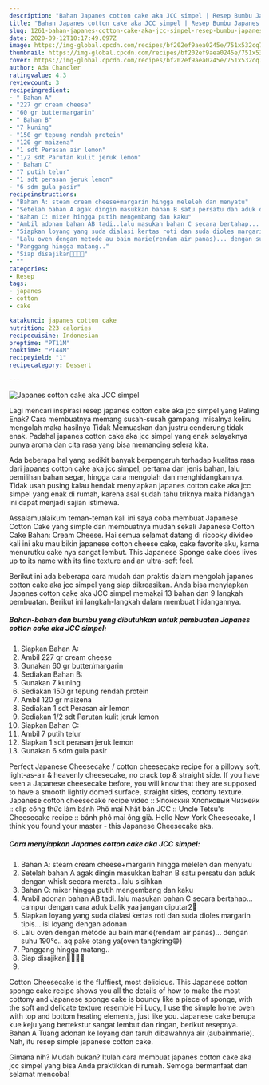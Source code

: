 ```yaml
---
description: "Bahan Japanes cotton cake aka JCC simpel | Resep Bumbu Japanes cotton cake aka JCC simpel Yang Enak dan Simpel"
title: "Bahan Japanes cotton cake aka JCC simpel | Resep Bumbu Japanes cotton cake aka JCC simpel Yang Enak dan Simpel"
slug: 1261-bahan-japanes-cotton-cake-aka-jcc-simpel-resep-bumbu-japanes-cotton-cake-aka-jcc-simpel-yang-enak-dan-simpel
date: 2020-09-12T10:17:49.097Z
image: https://img-global.cpcdn.com/recipes/bf202ef9aea0245e/751x532cq70/japanes-cotton-cake-aka-jcc-simpel-foto-resep-utama.jpg
thumbnail: https://img-global.cpcdn.com/recipes/bf202ef9aea0245e/751x532cq70/japanes-cotton-cake-aka-jcc-simpel-foto-resep-utama.jpg
cover: https://img-global.cpcdn.com/recipes/bf202ef9aea0245e/751x532cq70/japanes-cotton-cake-aka-jcc-simpel-foto-resep-utama.jpg
author: Ada Chandler
ratingvalue: 4.3
reviewcount: 3
recipeingredient:
- " Bahan A"
- "227 gr cream cheese"
- "60 gr buttermargarin"
- " Bahan B"
- "7 kuning"
- "150 gr tepung rendah protein"
- "120 gr maizena"
- "1 sdt Perasan air lemon"
- "1/2 sdt Parutan kulit jeruk lemon"
- " Bahan C"
- "7 putih telur"
- "1 sdt perasan jeruk lemon"
- "6 sdm gula pasir"
recipeinstructions:
- "Bahan A: steam cream cheese+margarin hingga meleleh dan menyatu"
- "Setelah bahan A agak dingin masukkan bahan B satu persatu dan aduk dengan whisk secara merata...lalu sisihkan"
- "Bahan C: mixer hingga putih mengembang dan kaku"
- "Ambil adonan bahan AB tadi..lalu masukan bahan C secara bertahap... campur dengan cara aduk balik yaa jangan diputar2🚫"
- "Siapkan loyang yang suda dialasi kertas roti dan suda dioles margarin tipis... isi loyang dengan adonan"
- "Lalu oven dengan metode au bain marie(rendam air panas)... dengan suhu 190°c.. aq pake otang ya(oven tangkring😁)"
- "Panggang hingga matang.."
- "Siap disajikan🍰🍰🤗😘"
- ""
categories:
- Resep
tags:
- japanes
- cotton
- cake

katakunci: japanes cotton cake 
nutrition: 223 calories
recipecuisine: Indonesian
preptime: "PT11M"
cooktime: "PT44M"
recipeyield: "1"
recipecategory: Dessert

---
```



![Japanes cotton cake aka JCC simpel](https://img-global.cpcdn.com/recipes/bf202ef9aea0245e/751x532cq70/japanes-cotton-cake-aka-jcc-simpel-foto-resep-utama.jpg)

Lagi mencari inspirasi resep japanes cotton cake aka jcc simpel yang Paling Enak? Cara membuatnya memang susah-susah gampang. misalnya keliru mengolah maka hasilnya Tidak Memuaskan dan justru cenderung tidak enak. Padahal japanes cotton cake aka jcc simpel yang enak selayaknya punya aroma dan cita rasa yang bisa memancing selera kita.

Ada beberapa hal yang sedikit banyak berpengaruh terhadap kualitas rasa dari japanes cotton cake aka jcc simpel, pertama dari jenis bahan, lalu pemilihan bahan segar, hingga cara mengolah dan menghidangkannya. Tidak usah pusing kalau hendak menyiapkan japanes cotton cake aka jcc simpel yang enak di rumah, karena asal sudah tahu triknya maka hidangan ini dapat menjadi sajian istimewa.

Assalamualaikum teman-teman kali ini saya coba membuat Japanese Cotton Cake yang simple dan membuatnya mudah sekali Japanese Cotton Cake Bahan: Cream Cheese. Hai semua selamat datang di ricooky divideo kali ini aku mau bikin japanese cotton cheese cake, cake favorite aku, karna menurutku cake nya sangat lembut. This Japanese Sponge cake does lives up to its name with its fine texture and an ultra-soft feel.


Berikut ini ada beberapa cara mudah dan praktis dalam mengolah japanes cotton cake aka jcc simpel yang siap dikreasikan. Anda bisa menyiapkan Japanes cotton cake aka JCC simpel memakai 13 bahan dan 9 langkah pembuatan. Berikut ini langkah-langkah dalam membuat hidangannya.

<!--inarticleads1-->

##### Bahan-bahan dan bumbu yang dibutuhkan untuk pembuatan Japanes cotton cake aka JCC simpel:

1. Siapkan  Bahan A:
1. Ambil 227 gr cream cheese
1. Gunakan 60 gr butter/margarin
1. Sediakan  Bahan B:
1. Gunakan 7 kuning
1. Sediakan 150 gr tepung rendah protein
1. Ambil 120 gr maizena
1. Sediakan 1 sdt Perasan air lemon
1. Sediakan 1/2 sdt Parutan kulit jeruk lemon
1. Siapkan  Bahan C:
1. Ambil 7 putih telur
1. Siapkan 1 sdt perasan jeruk lemon
1. Gunakan 6 sdm gula pasir


Perfect Japanese Cheesecake / cotton cheesecake recipe for a pillowy soft, light-as-air &amp; heavenly cheesecake, no crack top &amp; straight side. If you have seen a Japanese cheesecake before, you will know that they are supposed to have a smooth lightly domed surface, straight sides, cottony texture. Japanese cotton cheesecake recipe video :: Японский Хлопковый Чизкейк :: clip công thức làm bánh Phô mai Nhật bản JCC :: Uncle Tetsu&#39;s Cheesecake recipe :: bánh phô mai ông già. Hello New York Cheesecake, I think you found your master - this Japanese Cheesecake aka. 

<!--inarticleads2-->

##### Cara menyiapkan Japanes cotton cake aka JCC simpel:

1. Bahan A: steam cream cheese+margarin hingga meleleh dan menyatu
1. Setelah bahan A agak dingin masukkan bahan B satu persatu dan aduk dengan whisk secara merata...lalu sisihkan
1. Bahan C: mixer hingga putih mengembang dan kaku
1. Ambil adonan bahan AB tadi..lalu masukan bahan C secara bertahap... campur dengan cara aduk balik yaa jangan diputar2🚫
1. Siapkan loyang yang suda dialasi kertas roti dan suda dioles margarin tipis... isi loyang dengan adonan
1. Lalu oven dengan metode au bain marie(rendam air panas)... dengan suhu 190°c.. aq pake otang ya(oven tangkring😁)
1. Panggang hingga matang..
1. Siap disajikan🍰🍰🤗😘
1. 


Cotton Cheesecake is the fluffiest, most delicious. This Japanese cotton sponge cake recipe shows you all the details of how to make the most cottony and Japanese sponge cake is bouncy like a piece of sponge, with the soft and delicate texture resemble Hi Lucy, I use the simple home oven with top and bottom heating elements, just like you. Japanese cake berupa kue keju yang bertekstur sangat lembut dan ringan, berikut resepnya. Bahan A Tuang adonan ke loyang dan taruh dibawahnya air (aubainmarie). Nah, itu resep simple japanese cotton cake. 

Gimana nih? Mudah bukan? Itulah cara membuat japanes cotton cake aka jcc simpel yang bisa Anda praktikkan di rumah. Semoga bermanfaat dan selamat mencoba!
